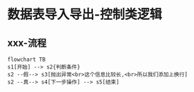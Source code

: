 # 数据表导入导出-控制类逻辑

## xxx-流程

```graph
flowchart TB
s1[开始] --> s2{判断条件}
s2 --假--> s3[抛出异常<br>这个信息比较长,<br>所以我们添加上换行]
s2 --真--> s4[下一步操作] --> s5[结束]
```
